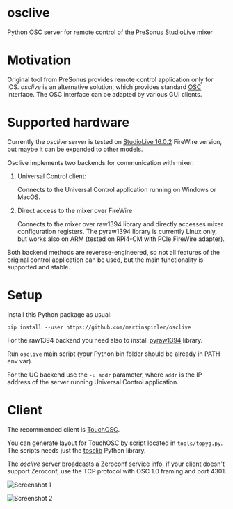 # osclive
Python OSC server for remote control of the PreSonus StudioLive mixer

# Motivation
Original tool from PreSonus provides remote control application only for iOS.
*osclive* is an alternative solution, which provides standard [OSC](https://en.wikipedia.org/wiki/Open_Sound_Control) interface.
The OSC interface can be adapted by various GUI clients.

# Supported hardware

Currently the *osclive* server is tested on [StudioLive 16.0.2](https://legacy.presonus.com/products/StudioLive-16.0.2) FireWire version,
but maybe it can be expanded to other models.

Osclive implements two backends for communication with mixer:

1. Universal Control client:

     Connects to the Universal Control application running on Windows or MacOS.

2. Direct access to the mixer over FireWire

     Connects to the mixer over raw1394 library and directly accesses mixer configuration registers.
     The pyraw1394 library is currently Linux only, but works also on ARM (tested on RPi4-CM with PCIe FireWire adapter).

Both backend methods are reverese-engineered, so not all features of the original control application can be used,
but the main functionality is supported and stable.

# Setup

Install this Python package as usual:

`pip install --user https://github.com/martinspinler/osclive`

For the raw1394 backend you need also to install [pyraw1394](https://github.com/martinspinler/pyraw1394) library.

Run `osclive` main script (your Python bin folder should be already in PATH env var).

For the UC backend use the `-u addr` parameter, where `addr` is the IP address of the server running Universal Control application.

# Client

The recommended client is [TouchOSC](https://hexler.net/touchosc).

You can generate layout for TouchOSC by script located in `tools/topyg.py`.
The scripts needs just the [tosclib](https://github.com/AlbertoV5/tosclib) Python library.

The *osclive* server broadcasts a Zeroconf service info, if your client doesn't support Zeroconf, use the TCP protocol with OSC 1.0 framing and port 4301.

![Screenshot 1](https://github.com/martinspinler/osclive/releases/download/v0.1.0/osclive-touchosc-tab-channel.png)

![Screenshot 2](https://github.com/martinspinler/osclive/releases/download/v0.1.0/osclive-touchosc-tab-sends.png)
